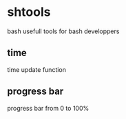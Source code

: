 # shtools
bash usefull tools for bash developpers
## time 
time update function
## progress bar
progress bar from 0 to 100%
